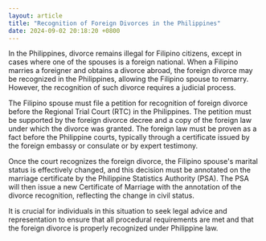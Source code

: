 ```yaml
---
layout: article
title: "Recognition of Foreign Divorces in the Philippines"
date: 2024-09-02 20:18:20 +0800
---
```


<p>In the Philippines, divorce remains illegal for Filipino citizens, except in cases where one of the spouses is a foreign national. When a Filipino marries a foreigner and obtains a divorce abroad, the foreign divorce may be recognized in the Philippines, allowing the Filipino spouse to remarry. However, the recognition of such divorce requires a judicial process.</p><p>The Filipino spouse must file a petition for recognition of foreign divorce before the Regional Trial Court (RTC) in the Philippines. The petition must be supported by the foreign divorce decree and a copy of the foreign law under which the divorce was granted. The foreign law must be proven as a fact before the Philippine courts, typically through a certificate issued by the foreign embassy or consulate or by expert testimony.</p><p>Once the court recognizes the foreign divorce, the Filipino spouse's marital status is effectively changed, and this decision must be annotated on the marriage certificate by the Philippine Statistics Authority (PSA). The PSA will then issue a new Certificate of Marriage with the annotation of the divorce recognition, reflecting the change in civil status.</p><p>It is crucial for individuals in this situation to seek legal advice and representation to ensure that all procedural requirements are met and that the foreign divorce is properly recognized under Philippine law.</p>